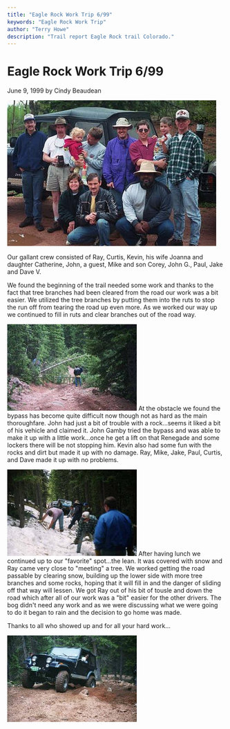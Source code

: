 ```yaml
---
title: "Eagle Rock Work Trip 6/99"
keywords: "Eagle Rock Work Trip"
author: "Terry Howe"
description: "Trail report Eagle Rock trail Colorado."
---
```

# Eagle Rock Work Trip 6/99

June 9, 1999
by Cindy Beaudean

![Work crew](../../img/terry/trail/work990604.jpg)

Our gallant crew consisted of Ray, Curtis, Kevin, his wife Joanna and daughter Catherine, John, a guest, Mike and son Corey, John G., Paul, Jake and Dave V.

We found the beginning of the trail needed some work and thanks to the fact that tree branches had been cleared from the road our work was a bit easier. We utilized the tree branches by putting them into the ruts to stop the run off from tearing the road up even more. As we worked our way up we continued to fill in ruts and clear branches out of the road way.

![Trees down](../../img/terry/trail/work990602.jpg) At the obstacle we found the bypass has become quite difficult now though not as hard as the main thoroughfare. John had just a bit of trouble with a rock...seems it liked a bit of his vehicle and claimed it. John Gamby tried the bypass and was able to make it up with a little work...once he get a lift on that Renegade and some lockers there will be not stopping him. Kevin also had some fun with the rocks and dirt but made it up with no damage. Ray, Mike, Jake, Paul, Curtis, and Dave made it up with no problems.

![Digging out](../../img/terry/trail/work990603.jpg) After having lunch we continued up to our "favorite" spot...the lean. It was covered with snow and Ray came very close to "meeting" a tree. We worked getting the road passable by clearing snow, building up the lower side with more tree branches and some rocks, hoping that it will fill in and the danger of sliding off that way will lessen. We got Ray out of his bit of tousle and down the road which after all of our work was a "bit" easier for the other drivers. The bog didn't need any work and as we were discussing what we were going to do it began to rain and the decision to go home was made.

Thanks to all who showed up and for all your hard work...

![Kevin](../../img/terry/trail/work990601.jpg)